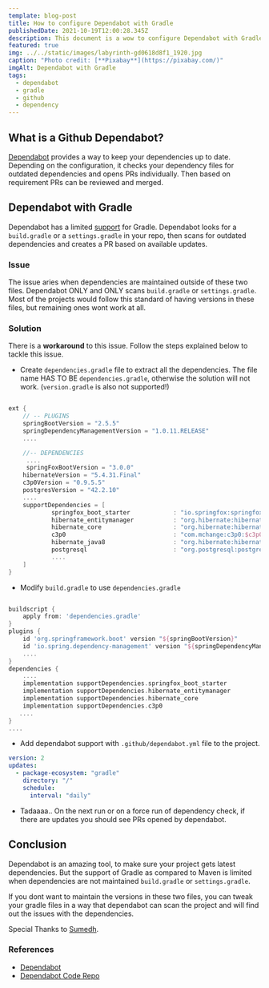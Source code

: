 ```yaml
---
template: blog-post
title: How to configure Dependabot with Gradle
publishedDate: 2021-10-19T12:00:28.345Z
description: This document is a wow to configure Dependabot with Gradle
featured: true
img: ../../static/images/labyrinth-gd0618d8f1_1920.jpg
caption: "Photo credit: [**Pixabay**](https://pixabay.com/)"
imgAlt: Dependabot with Gradle
tags:
  - dependabot
  - gradle
  - github
  - dependency
---
```


## What is a Github Dependabot?

[Dependabot](https://dependabot.com/) provides a way to keep your dependencies up to date. Depending on the configuration, it checks your dependency files for outdated dependencies and opens PRs individually. Then based on requirement PRs can be reviewed and merged. 

## Dependabot with Gradle

Dependabot has a limited [support](https://dependabot.com/blog/gradle-support/) for Gradle. Dependabot looks for a `build.gradle` or a `settings.gradle` in your repo, then scans for outdated dependencies and creates a PR based on available updates.

### Issue

The issue aries when dependencies are maintained outside of these two files. Dependabot ONLY and ONLY scans `build.gradle` or `settings.gradle`. Most of the projects would follow this standard of having versions in these files, but remaining ones wont work at all.

### Solution

There is a **workaround** to this issue. Follow the steps explained below to tackle this issue.

* Create `dependencies.gradle` file to extract all the dependencies. The file name HAS TO BE `dependencies.gradle`, otherwise the solution will not work. (`version.gradle` is also not supported!)

```groovy

ext {
    // -- PLUGINS
    springBootVersion = "2.5.5"
    springDependencyManagementVersion = "1.0.11.RELEASE"
	....

    //-- DEPENDENCIES
	 ....  
	 springFoxBootVersion = "3.0.0"
    hibernateVersion = "5.4.31.Final"
    c3p0Version = "0.9.5.5"
    postgresVersion = "42.2.10"
    .... 
    supportDependencies = [
            springfox_boot_starter            : "io.springfox:springfox-boot-starter:$springFoxBootVersion",
            hibernate_entitymanager           : "org.hibernate:hibernate-entitymanager:$hibernateVersion",
            hibernate_core                    : "org.hibernate:hibernate-core:$hibernateVersion",
            c3p0                              : "com.mchange:c3p0:$c3p0Version"
            hibernate_java8                   : "org.hibernate:hibernate-java8:$hibernateVersion",
            postgresql                        : "org.postgresql:postgresql:$postgresVersion",
            ....
    ]
}


```

* Modify `build.gradle` to use `dependencies.gradle`

```groovy

buildscript {
    apply from: 'dependencies.gradle'
}
plugins {
    id 'org.springframework.boot' version "${springBootVersion}"
    id 'io.spring.dependency-management' version "${springDependencyManagementVersion}"
    ....
}
dependencies {
	....
    implementation supportDependencies.springfox_boot_starter
    implementation supportDependencies.hibernate_entitymanager
    implementation supportDependencies.hibernate_core
    implementation supportDependencies.c3p0
   ....
}
....

```
  
* Add dependabot support with `.github/dependabot.yml` file to the project.

```yaml
version: 2
updates:
  - package-ecosystem: "gradle" 
    directory: "/" 
    schedule:
      interval: "daily"

```

* Tadaaaa.. On the next run or on a force run of dependency check, if there are updates you should see PRs opened by dependabot.

## Conclusion

Dependabot is an amazing tool, to make sure your project gets latest dependencies. But the support of Gradle as compared to Maven is limited when dependencies are not maintained `build.gradle` or `settings.gradle`. 

If you dont want to maintain the versions in these two files, you can tweak your gradle files in a way that dependabot can scan the project and will find out the issues with the dependencies. 

Special Thanks to [Sumedh](https://github.com/sumedhdeshpande).

### References

* [Dependabot](https://dependabot.com/blog/gradle-support/)
* [Dependabot Code Repo](https://github.com/dependabot/dependabot-core)